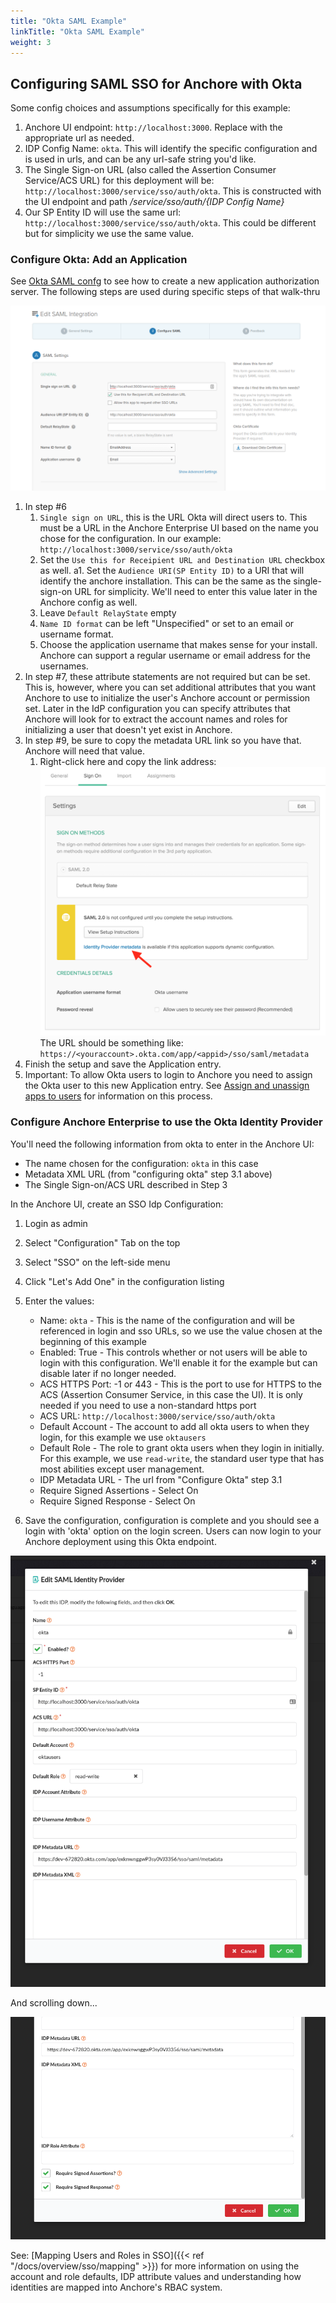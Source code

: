 ```yaml
---
title: "Okta SAML Example"
linkTitle: "Okta SAML Example"
weight: 3
---
```


## Configuring SAML SSO for Anchore with Okta

Some config choices and assumptions specifically for this example:

1. Anchore UI endpoint: `http://localhost:3000`. Replace with the appropriate url as needed.
1. IDP Config Name: `okta`. This will identify the specific configuration and is used in urls, and can be any url-safe string you'd like.
1. The Single Sign-on URL (also called the Assertion Consumer Service/ACS URL) for this deployment will be: `http://localhost:3000/service/sso/auth/okta`. 
This is constructed with the UI endpoint and path _/service/sso/auth/{IDP Config Name}_
1. Our SP Entity ID will use the same url: `http://localhost:3000/service/sso/auth/okta`. This could be different but for simplicity we use the same value.
 
### Configure Okta: Add an Application 

See [Okta SAML confg](https://developer.okta.com/docs/guides/saml-application-setup/overview/) to see how to create a new 
application authorization server. The following steps are used during specific steps of that walk-thru

![Example Setup Screen](sso_okta_client_config.png)

1. In step #6 
    1. `Single sign on URL`, this is the URL Okta will direct users to. This must be a URL in the Anchore Enterprise UI 
    based on the name you chose for the configuration. In our example: `http://localhost:3000/service/sso/auth/okta`
    1. Set the `Use this for Receipient URL and Destination URL` checkbox as well.
    a1. Set the `Audience URI(SP Entity ID)` to a URI that will identify the anchore installation. This can be the same as 
    the single-sign-on URL for simplicity. We'll need to enter this value later in the Anchore config as well.
    1. Leave `Default RelayState` empty
    1. `Name ID format` can be left "Unspecified" or set to an email or username format.
    1. Choose the application username that makes sense for your install. Anchore can support a regular username or email address for the usernames.
1. In step #7, these attribute statements are not required but can be set. This is, however, where you can set additional 
attributes that you want Anchore to use to initialize the user's Anchore account or permission set. Later in the IdP configuration 
you can specify attributes that Anchore will look for to extract the account names and roles for initializing a user that doesn't yet exist in Anchore.
1. In step #9, be sure to copy the metadata URL link so you have that. Anchore will need that value. 
    1. Right-click here and copy the link address: ![Okta Example Metadata](ExampleOktaSAMLConfig4-SaveMetadataURL.png) The 
    URL should be something like: `https://<youraccount>.okta.com/app/<appid>/sso/saml/metadata`    
1. Finish the setup and save the Application entry.    
1. Important: To allow Okta users to login to Anchore you need to assign the Okta user to this new Application entry. See 
[Assign and unassign apps to users](https://help.okta.com/en/prod/Content/Topics/Directory/eu-assign-apps.htm) for information on this process.     

### Configure Anchore Enterprise to use the Okta Identity Provider
    
You'll need the following information from okta to enter in the Anchore UI:
* The name chosen for the configuration: `okta` in this case
* Metadata XML URL (from "configuring okta" step 3.1 above)
* The Single Sign-on/ACS URL described in Step 3
  
In the Anchore UI, create an SSO Idp Configuration:

1. Login as admin
1. Select "Configuration" Tab on the top
1. Select "SSO" on the left-side menu
1. Click "Let's Add One" in the configuration listing
1. Enter the values:
    * Name: `okta` - This is the name of the configuration and will be referenced in login and sso URLs, so we use the value 
    chosen at the beginning of this example
    * Enabled: True - This controls whether or not users will be able to login with this configuration. We'll enable it for 
    the example but can disable later if no longer needed.
    * ACS HTTPS Port: -1 or 443 - This is the port to use for HTTPS to the ACS (Assertion Consumer Service, in this case the UI). It is only needed if you need to use a non-standard https port 
    * ACS URL: `http://localhost:3000/service/sso/auth/okta`
    * Default Account - The account to add all okta users to when they login, for this example we use `oktausers`
    * Default Role - The role to grant okta users when they login in initially. For this example, we use `read-write`, the standard user type that has most abilities except user management.
    * IDP Metadata URL - The url from "Configure Okta" step 3.1
    * Require Signed Assertions - Select On
    * Require Signed Response - Select On

1. Save the configuration, configuration is complete and you should see a login with 'okta' option on the login screen. 
Users can now login to your Anchore deployment using this Okta endpoint.

![Settings1](sso_okta_ui_settings1.png)

And scrolling down...     

![Settings2](sso_okta_ui_settings2.png)



See: [Mapping Users and Roles in SSO]({{< ref "/docs/overview/sso/mapping" >}}) for more information on using the account 
and role defaults, IDP attribute values and understanding how identities are mapped into Anchore's RBAC system.
